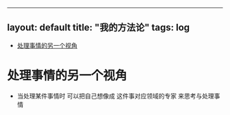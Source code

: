 
---
layout: default
title: "我的方法论"
tags: log
---
- [处理事情的另一个视角](#处理事情的另一个视角)

# 处理事情的另一个视角
- 当处理某件事情时 可以把自己想像成 这件事对应领域的专家 来思考与处理事情
